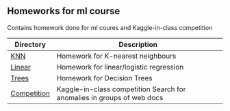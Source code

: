 ## Homeworks for ml course

Contains homework done for ml coures and Kaggle-in-class competition

Directory                 | Description
--------------------------|----------------------
[KNN](https://github.com/ron1x1-abba/ml1.sphere/blob/main/hw1/golikov_hw1.ipynb) | Homework for K-nearest neighbours
[Linear](https://github.com/ron1x1-abba/ml1.sphere/blob/main/hw2/golikov_hw2.ipynb) | Homework for linear/logistic regression
[Trees](https://github.com/ron1x1-abba/ml1.sphere/blob/main/hw3/golikov_hw3.ipynb) | Homework for Decision Trees
[Competition](https://github.com/ron1x1-abba/ml1.sphere/blob/main/project.ipynb) | Kaggle-in-class competition Search for anomalies in groups of web docs
